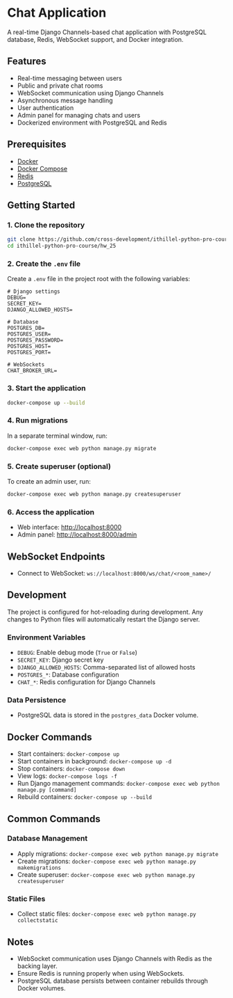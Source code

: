 # Chat Application

A real-time Django Channels-based chat application with PostgreSQL database, Redis, WebSocket support, and Docker integration.

## Features

- Real-time messaging between users
- Public and private chat rooms
- WebSocket communication using Django Channels
- Asynchronous message handling
- User authentication
- Admin panel for managing chats and users
- Dockerized environment with PostgreSQL and Redis

## Prerequisites

- [Docker](https://www.docker.com/get-started)
- [Docker Compose](https://docs.docker.com/compose/install/)
- [Redis](https://redis.io/docs/latest/develop/get-started/)
- [PostgreSQL](https://www.postgresql.org/docs/15/tutorial-start.html)

## Getting Started

### 1. Clone the repository

```bash
git clone https://github.com/cross-development/ithillel-python-pro-course.git
cd ithillel-python-pro-course/hw_25
```

### 2. Create the `.env` file

Create a `.env` file in the project root with the following variables:

```
# Django settings
DEBUG=
SECRET_KEY=
DJANGO_ALLOWED_HOSTS=

# Database
POSTGRES_DB=
POSTGRES_USER=
POSTGRES_PASSWORD=
POSTGRES_HOST=
POSTGRES_PORT=

# WebSockets
CHAT_BROKER_URL=
```

### 3. Start the application

```bash
docker-compose up --build
```

### 4. Run migrations

In a separate terminal window, run:

```bash
docker-compose exec web python manage.py migrate
```

### 5. Create superuser (optional)

To create an admin user, run:

```bash
docker-compose exec web python manage.py createsuperuser
```

### 6. Access the application

- Web interface: [http://localhost:8000](http://localhost:8000)
- Admin panel: [http://localhost:8000/admin](http://localhost:8000/admin)

## WebSocket Endpoints

- Connect to WebSocket: `ws://localhost:8000/ws/chat/<room_name>/`

## Development

The project is configured for hot-reloading during development. Any changes to Python files will automatically restart the Django server.

### Environment Variables

- `DEBUG`: Enable debug mode (`True` or `False`)
- `SECRET_KEY`: Django secret key
- `DJANGO_ALLOWED_HOSTS`: Comma-separated list of allowed hosts
- `POSTGRES_*`: Database configuration
- `CHAT_*`: Redis configuration for Django Channels

### Data Persistence

- PostgreSQL data is stored in the `postgres_data` Docker volume.

## Docker Commands

- Start containers: `docker-compose up`
- Start containers in background: `docker-compose up -d`
- Stop containers: `docker-compose down`
- View logs: `docker-compose logs -f`
- Run Django management commands: `docker-compose exec web python manage.py [command]`
- Rebuild containers: `docker-compose up --build`

## Common Commands

### Database Management

- Apply migrations: `docker-compose exec web python manage.py migrate`
- Create migrations: `docker-compose exec web python manage.py makemigrations`
- Create superuser: `docker-compose exec web python manage.py createsuperuser`

### Static Files

- Collect static files: `docker-compose exec web python manage.py collectstatic`

## Notes

- WebSocket communication uses Django Channels with Redis as the backing layer.
- Ensure Redis is running properly when using WebSockets.
- PostgreSQL database persists between container rebuilds through Docker volumes.

